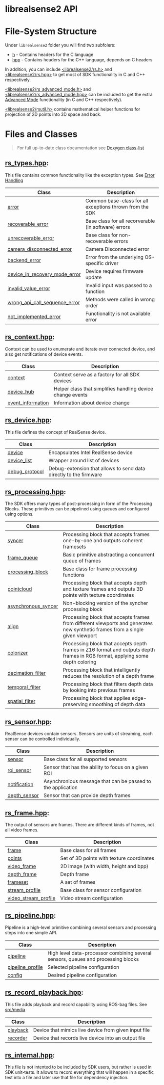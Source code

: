# librealsense2 API

# File-System Structure

Under `librealsense2` folder you will find two subfolers:
* [h](./librealsense2/h) - Contains headers for the C language
* [hpp](./librealsense2/hpp) - Contains headers for the C++ language, depends on C headers

In addition, you can include [<librealsense2/rs.h>](./librealsense2/rs.h) and [<librealsense2/rs.hpp>](./librealsense2/rs.hpp) to get most of SDK functionality in C and C++ respectively. 

[<librealsense2/rs_advanced_mode.h>](./librealsense2/rs_advanced_mode.h) and [<librealsense2/rs_advanced_mode.hpp>](./librealsense2/rs_advanced_mode.hpp) can be included to get the extra [Advanced Mode](../doc/rs400_advanced_mode.md) functionality (in C and C++ respectively).

[<librealsense2/rsutil.h>](./librealsense2/rsutil.h) contains mathematical helper functions for projection of 2D points into 3D space and back. 

# Files and Classes

> For full up-to-date class documentation see [Doxygen class-list](http://intelrealsense.github.io/librealsense/doxygen/annotated.html)

## [rs_types.hpp](librealsense2/hpp/rs_types.hpp):

This file contains common functionality like the exception types. See [Error Handling](..doc/error_handling.md)

|Class|Description|
|-----|-----------|
|[error](librealsense2/hpp/rs_types.hpp#L76)| Common base-class for all exceptions thrown from the SDK |
|[recoverable_error](librealsense2/hpp/rs_types.hpp#L113)| Base class for all recorverable (in software) errors |
|[unrecoverable_error](librealsense2/hpp/rs_types.hpp#L114)| Base class for non-recoverable errors |
|[camera_disconnected_error](librealsense2/hpp/rs_types.hpp#L115)| Camera Disconnected error |
|[backend_error](librealsense2/hpp/rs_types.hpp#L116)| Error from the underlying OS-specific driver |
|[device_in_recovery_mode_error](librealsense2/hpp/rs_types.hpp#L117)| Device requires firmware update |
|[invalid_value_error](librealsense2/hpp/rs_types.hpp#L118)| Invalid input was passed to a function |
|[wrong_api_call_sequence_error](librealsense2/hpp/rs_types.hpp#L119)| Methods were called in wrong order |
|[not_implemented_error](librealsense2/hpp/rs_types.hpp#L120)| Functionality is not available error |

## [rs_context.hpp](librealsense2/hpp/rs_context.hpp):
Context can be used to enumerate and iterate over connected device, and also get notifications of device events. 

|Class|Description|
|-----|-----------|
|[context](librealsense2/hpp/rs_context.hpp#L81)| Context serve as a factory for all SDK devices |
|[device_hub](librealsense2/hpp/rs_context.hpp#L185)| Helper class that simplifies handling device change events |
|[event_information](librealsense2/hpp/rs_context.hpp#L16)| Information about device change |

## [rs_device.hpp](librealsense2/hpp/rs_device.hpp):
This file defines the concept of RealSense device. 

|Class|Description|
|-----|-----------|
|[device](librealsense2/hpp/rs_device.hpp#L109)| Encapsulates Intel RealSense device |
|[device_list](librealsense2/hpp/rs_device.hpp#L186)| Wrapper around list of devices |
|[debug_protocol](librealsense2/hpp/rs_device.hpp#L151)| Debug-extension that allows to send data directly to the firmware |

## [rs_processing.hpp](librealsense2/hpp/rs_processing.hpp):
The SDK offers many types of post-processing in form of the Processing Blocks. These primitives can be pipelined using queues and configured using options. 

|Class|Description|
|-----|-----------|
|[syncer](librealsense2/hpp/rs_processing.hpp#L260)| Processing block that accepts frames one-by-one and outputs coherent framesets|
|[frame_queue](librealsense2/hpp/rs_processing.hpp#L136)| Basic primitive abstracting a concurrent queue of frames|
|[processing_block](librealsense2/hpp/rs_processing.hpp#L105)| Base class for frame processing functions |
|[pointcloud](librealsense2/hpp/rs_processing.hpp#L196)| Processing block that accepts depth and texture frames and outputs 3D points with texture coordinates |
|[asynchronous_syncer](librealsense2/hpp/rs_processing.hpp#L232)| Non-blocking version of the syncher processing block |
|[align](librealsense2/hpp/rs_processing.hpp#L316)| Processing block that accepts frames from different viewports and generates new synthetic frames from a single given viewport |
|[colorizer](librealsense2/hpp/rs_processing.hpp#L356)| Processing block that accepts depth frames in Z16 format and outputs depth frames in RGB format, applying some depth coloring |
|[decimation_filter](librealsense2/hpp/rs_processing.hpp#L391)| Processing block that intelligently reduces the resolution of a depth frame |
|[temporal_filter](librealsense2/hpp/rs_processing.hpp#L428)| Processing block that filters depth data by looking into previous frames |
|[spatial_filter](librealsense2/hpp/rs_processing.hpp#L465)| Processing block that applies edge-preserving smoothing of depth data|

## [rs_sensor.hpp](librealsense2/hpp/rs_sensor.hpp):
RealSense devices contain sensors. Sensors are units of streaming, each sensor can be controlled individually. 

|Class|Description|
|-----|-----------|
|[sensor](librealsense2/hpp/rs_sensor.hpp#L392)| Base class for all supported sensors|
|[roi_sensor](librealsense2/hpp/rs_sensor.hpp#L446)| Sensor that has the ability to focus on a given ROI|
|[notification](librealsense2/hpp/rs_sensor.hpp#L15)| Asynchronious message that can be passed to the application |
|[depth_sensor](librealsense2/hpp/rs_sensor.hpp#L479)| Sensor that can provide depth frames |

## [rs_frame.hpp](librealsense2/hpp/rs_frame.hpp):
The output of sensors are frames. There are different kinds of frames, not all video frames. 

|Class|Description|
|-----|-----------|
|[frame](librealsense2/hpp/rs_frame.hpp#L157)| Base class for all frames |
|[points](librealsense2/hpp/rs_frame.hpp#L423)| Set of 3D points with texture coordinates |
|[video_frame](librealsense2/hpp/rs_frame.hpp#L348)| 2D image (with width, height and bpp) |
|[depth_frame](librealsense2/hpp/rs_frame.hpp#L480)| Depth frame |
|[frameset](librealsense2/hpp/rs_frame.hpp#L502)| A set of frames |
|[stream_profile](librealsense2/hpp/rs_frame.hpp#L24)| Base class for sensor configuration |
|[video_stream_profile](librealsense2/hpp/rs_frame.hpp#L113)| Video stream configuration |

## [rs_pipeline.hpp](librealsense2/hpp/rs_pipeline.hpp):
Pipeline is a high-level primitive combining several sensors and processing steps into one simple API. 

|Class|Description|
|-----|-----------|
|[pipeline](librealsense2/hpp/rs_pipeline.hpp#L345)| High level data-processor combining several sensors, queues and processing blocks |
|[pipeline_profile](librealsense2/hpp/rs_pipeline.hpp#L22)| Selected pipeline configuration |
|[config](librealsense2/hpp/rs_pipeline.hpp#L128)| Desired pipeline configuration |

## [rs_record_playback.hpp](librealsense2/hpp/rs_record_playback.hpp):
This file adds playback and record capability using ROS-bag files. See [src/media](src/media)

|Class|Description|
|-----|-----------|
|[playback](librealsense2/hpp/rs_record_playback.hpp#L30)| Device that mimics live device from given input file |
|[recorder](librealsense2/hpp/rs_record_playback.hpp#L206)| Device that records live device into an output file |

## [rs_internal.hpp](librealsense2\hpp\rs_internal.hpp):
This file is not intented to be included by SDK users, but rather is used in SDK unit-tests. It allows to record everything that will happen in a specific test into a file and later use that file for dependency injection. 
